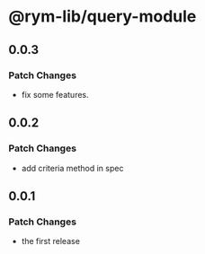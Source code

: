 # @rym-lib/query-module

## 0.0.3

### Patch Changes

- fix some features.

## 0.0.2

### Patch Changes

- add criteria method in spec

## 0.0.1

### Patch Changes

- the first release
